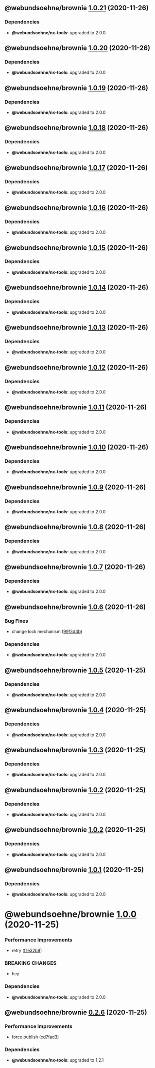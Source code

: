 ## @webundsoehne/brownie [1.0.21](https://gitlab.tailored-apps.com/ckilic/nx-test/compare/@webundsoehne/brownie@1.0.20...@webundsoehne/brownie@1.0.21) (2020-11-26)





### Dependencies

* **@webundsoehne/nx-tools:** upgraded to 2.0.0

## @webundsoehne/brownie [1.0.20](https://gitlab.tailored-apps.com/ckilic/nx-test/compare/@webundsoehne/brownie@1.0.19...@webundsoehne/brownie@1.0.20) (2020-11-26)





### Dependencies

* **@webundsoehne/nx-tools:** upgraded to 2.0.0

## @webundsoehne/brownie [1.0.19](https://gitlab.tailored-apps.com/ckilic/nx-test/compare/@webundsoehne/brownie@1.0.18...@webundsoehne/brownie@1.0.19) (2020-11-26)





### Dependencies

* **@webundsoehne/nx-tools:** upgraded to 2.0.0

## @webundsoehne/brownie [1.0.18](https://gitlab.tailored-apps.com/ckilic/nx-test/compare/@webundsoehne/brownie@1.0.17...@webundsoehne/brownie@1.0.18) (2020-11-26)





### Dependencies

* **@webundsoehne/nx-tools:** upgraded to 2.0.0

## @webundsoehne/brownie [1.0.17](https://gitlab.tailored-apps.com/ckilic/nx-test/compare/@webundsoehne/brownie@1.0.16...@webundsoehne/brownie@1.0.17) (2020-11-26)





### Dependencies

* **@webundsoehne/nx-tools:** upgraded to 2.0.0

## @webundsoehne/brownie [1.0.16](https://gitlab.tailored-apps.com/ckilic/nx-test/compare/@webundsoehne/brownie@1.0.15...@webundsoehne/brownie@1.0.16) (2020-11-26)





### Dependencies

* **@webundsoehne/nx-tools:** upgraded to 2.0.0

## @webundsoehne/brownie [1.0.15](https://gitlab.tailored-apps.com/ckilic/nx-test/compare/@webundsoehne/brownie@1.0.14...@webundsoehne/brownie@1.0.15) (2020-11-26)





### Dependencies

* **@webundsoehne/nx-tools:** upgraded to 2.0.0

## @webundsoehne/brownie [1.0.14](https://gitlab.tailored-apps.com/ckilic/nx-test/compare/@webundsoehne/brownie@1.0.13...@webundsoehne/brownie@1.0.14) (2020-11-26)





### Dependencies

* **@webundsoehne/nx-tools:** upgraded to 2.0.0

## @webundsoehne/brownie [1.0.13](https://gitlab.tailored-apps.com/ckilic/nx-test/compare/@webundsoehne/brownie@1.0.12...@webundsoehne/brownie@1.0.13) (2020-11-26)





### Dependencies

* **@webundsoehne/nx-tools:** upgraded to 2.0.0

## @webundsoehne/brownie [1.0.12](https://gitlab.tailored-apps.com/ckilic/nx-test/compare/@webundsoehne/brownie@1.0.11...@webundsoehne/brownie@1.0.12) (2020-11-26)





### Dependencies

* **@webundsoehne/nx-tools:** upgraded to 2.0.0

## @webundsoehne/brownie [1.0.11](https://gitlab.tailored-apps.com/ckilic/nx-test/compare/@webundsoehne/brownie@1.0.10...@webundsoehne/brownie@1.0.11) (2020-11-26)





### Dependencies

* **@webundsoehne/nx-tools:** upgraded to 2.0.0

## @webundsoehne/brownie [1.0.10](https://gitlab.tailored-apps.com/ckilic/nx-test/compare/@webundsoehne/brownie@1.0.9...@webundsoehne/brownie@1.0.10) (2020-11-26)





### Dependencies

* **@webundsoehne/nx-tools:** upgraded to 2.0.0

## @webundsoehne/brownie [1.0.9](https://gitlab.tailored-apps.com/ckilic/nx-test/compare/@webundsoehne/brownie@1.0.8...@webundsoehne/brownie@1.0.9) (2020-11-26)





### Dependencies

* **@webundsoehne/nx-tools:** upgraded to 2.0.0

## @webundsoehne/brownie [1.0.8](https://gitlab.tailored-apps.com/ckilic/nx-test/compare/@webundsoehne/brownie@1.0.7...@webundsoehne/brownie@1.0.8) (2020-11-26)





### Dependencies

* **@webundsoehne/nx-tools:** upgraded to 2.0.0

## @webundsoehne/brownie [1.0.7](https://gitlab.tailored-apps.com/ckilic/nx-test/compare/@webundsoehne/brownie@1.0.6...@webundsoehne/brownie@1.0.7) (2020-11-26)





### Dependencies

* **@webundsoehne/nx-tools:** upgraded to 2.0.0

## @webundsoehne/brownie [1.0.6](https://gitlab.tailored-apps.com/ckilic/nx-test/compare/@webundsoehne/brownie@1.0.5...@webundsoehne/brownie@1.0.6) (2020-11-26)


### Bug Fixes

* change lock mechanism ([99f3d4b](https://gitlab.tailored-apps.com/ckilic/nx-test/commit/99f3d4bc0ed72841b2eb0e36d55d6f57da80a528))





### Dependencies

* **@webundsoehne/nx-tools:** upgraded to 2.0.0

## @webundsoehne/brownie [1.0.5](https://gitlab.tailored-apps.com/ckilic/nx-test/compare/@webundsoehne/brownie@1.0.4...@webundsoehne/brownie@1.0.5) (2020-11-25)





### Dependencies

* **@webundsoehne/nx-tools:** upgraded to 2.0.0

## @webundsoehne/brownie [1.0.4](https://gitlab.tailored-apps.com/ckilic/nx-test/compare/@webundsoehne/brownie@1.0.3...@webundsoehne/brownie@1.0.4) (2020-11-25)





### Dependencies

* **@webundsoehne/nx-tools:** upgraded to 2.0.0

## @webundsoehne/brownie [1.0.3](https://gitlab.tailored-apps.com/ckilic/nx-test/compare/@webundsoehne/brownie@1.0.2...@webundsoehne/brownie@1.0.3) (2020-11-25)





### Dependencies

* **@webundsoehne/nx-tools:** upgraded to 2.0.0

## @webundsoehne/brownie [1.0.2](https://gitlab.tailored-apps.com/ckilic/nx-test/compare/@webundsoehne/brownie@1.0.1...@webundsoehne/brownie@1.0.2) (2020-11-25)





### Dependencies

* **@webundsoehne/nx-tools:** upgraded to 2.0.0

## @webundsoehne/brownie [1.0.2](https://gitlab.tailored-apps.com/ckilic/nx-test/compare/@webundsoehne/brownie@1.0.1...@webundsoehne/brownie@1.0.2) (2020-11-25)





### Dependencies

* **@webundsoehne/nx-tools:** upgraded to 2.0.0

## @webundsoehne/brownie [1.0.1](https://gitlab.tailored-apps.com/ckilic/nx-test/compare/@webundsoehne/brownie@1.0.0...@webundsoehne/brownie@1.0.1) (2020-11-25)





### Dependencies

* **@webundsoehne/nx-tools:** upgraded to 2.0.0

# @webundsoehne/brownie [1.0.0](https://gitlab.tailored-apps.com/ckilic/nx-test/compare/@webundsoehne/brownie@0.2.6...@webundsoehne/brownie@1.0.0) (2020-11-25)


### Performance Improvements

* retry ([f1e32b8](https://gitlab.tailored-apps.com/ckilic/nx-test/commit/f1e32b8a84d3d09e9bc0d05e3a1070e0233e8298))


### BREAKING CHANGES

* hey





### Dependencies

* **@webundsoehne/nx-tools:** upgraded to 2.0.0

## @webundsoehne/brownie [0.2.6](https://gitlab.tailored-apps.com/ckilic/nx-test/compare/@webundsoehne/brownie@0.2.5...@webundsoehne/brownie@0.2.6) (2020-11-25)


### Performance Improvements

* force publish ([cd7fad3](https://gitlab.tailored-apps.com/ckilic/nx-test/commit/cd7fad3bc192d33b145decfbe019c99f89863b96))





### Dependencies

* **@webundsoehne/nx-tools:** upgraded to 1.2.1
